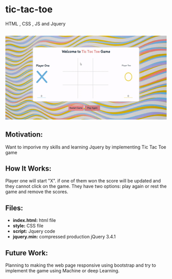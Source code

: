 # tic-tac-toe
HTML , CSS , JS and Jquery 

![tic-tac-toe](https://github.com/RawanAlkhrese/tic-tac-toe/blob/master/tic-tac-toe.gif)
------------------------------
## Motivation: 
Want to imporive my skills and learning Jquery by implementing Tic Tac Toe game 

## How It Works:
Player one will start "X". if one of them won the score will be updated and they cannot click on the game. They have two options: play again or rest the game and remove the scores.

## Files:
- **index.html:** html file
- **style:** CSS file 
- **script:** Jquery code
- **jquery.min:** compressed production jQuery 3.4.1 

## Future Work:
Planning to making the web page responsive using bootstrap and try to implement the game using Machine or deep Learning. 

